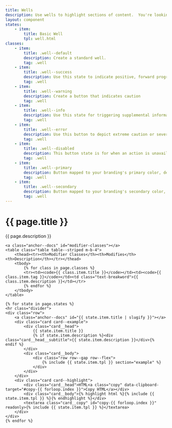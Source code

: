 ```yaml
---
title: Wells
description: Use wells to highlight sections of content.  You're looking at a well right now, in the flesh!
layout: component
states:
    - item:
        title: Basic Well
        tpl: well.html
classes:
    - item:
        title: .well--default
        description: Create a standard well.
        tag: .well
    - item:
        title: .well--success
        description: Use this state to indicate positive, forward progress
        tag: .well
    - item:
        title: .well--warning
        description: Create a button that indicates caution
        tag: .well
    - item:
        title: .well--info
        description: Use this state for triggering supplemental information
        tag: .well
    - item:
        title: .well--error
        description: Use this button to depict extreme caution or severity of action
        tag: .well
    - item:
        title: .well--disabled
        description: This button state is for when an action is unavailable
        tag: .well
    - item:
        title: .well--primary
        description: Button mapped to your branding's primary color, derived from color mappings in <code>_colors.scss</code>
        tag: .well
    - item:
        title: .well--secondary
        description: Button mapped to your branding's secondary color, derived from color mappings in <code>_colors.scss</code>
        tag: .well
---
```

<div class="container content">
    <h1>{{ page.title }}</h1>
    <p class="well">{{ page.description }}</p>

    <a class="anchor--docs" id="modifier-classes"></a>
    <table class="table table--striped m-b-4">
        <thead><tr><th>Modifier Classes</th><th>Modifies</th><th>Description</th></tr></thead>
        <tbody>
            {% for class in page.classes %}
            <tr><td><code>{{ class.item.title }}</code></td><td><code>{{ class.item.tag }}</code></td><td class="text-breakword">{{ class.item.description }}</td></tr>
            {% endfor %}
        </tbody>
    </table>
    
    {% for state in page.states %}
    <hr class="divider">
    <div class="row">
        <a class="anchor--docs" id="{{ state.item.title | slugify }}"></a>
        <div class="card card--example">
            <div class="card__head">
                {{ state.item.title }}
                {% if state.item.description %}<div class="card__head__subtitle">{{ state.item.description }}</div>{% endif %}
            </div>
            <div class="card__body">
                <div class="row row--gap row--flex">
                    {% include {{ state.item.tpl }} section="example" %}
                </div>
            </div>
        </div>
        <div class="card card--highlight">
            <div class="card__head">HTML<a class="copy" data-clipboard-target="#copy-{{ forloop.index }}">Copy HTML</a></div>
            <div class="card__body">{% highlight html %}{% include {{ state.item.tpl }} %}{% endhighlight %}</div>
            <textarea class="card__copy" id="copy-{{ forloop.index }}" readonly>{% include {{ state.item.tpl }} %}</textarea>
        </div>
    </div>
    {% endfor %}
</div>